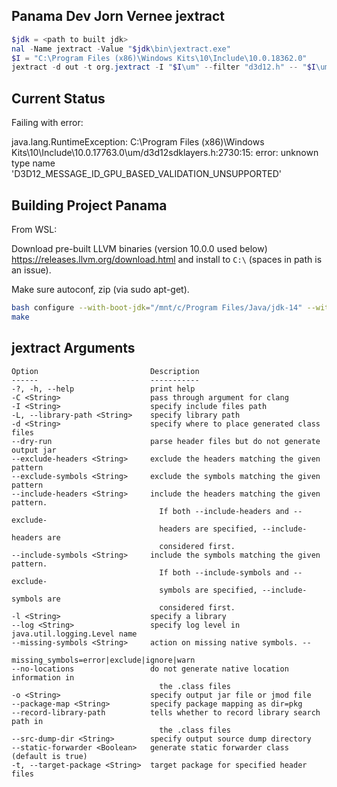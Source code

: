 ## Panama Dev Jorn Vernee jextract

```powershell
$jdk = <path to built jdk>
nal -Name jextract -Value "$jdk\bin\jextract.exe"
$I = "C:\Program Files (x86)\Windows Kits\10\Include\10.0.18362.0"
jextract -d out -t org.jextract -I "$I\um" --filter "d3d12.h" -- "$I\um\d3d12.h"
```

## Current Status

Failing with error:

java.lang.RuntimeException: C:\Program Files (x86)\Windows Kits\10\Include\10.0.17763.0\um/d3d12sdklayers.h:2730:15: error: unknown type name 'D3D12_MESSAGE_ID_GPU_BASED_VALIDATION_UNSUPPORTED'

## Building Project Panama

From WSL:

Download pre-built LLVM binaries (version 10.0.0 used below) https://releases.llvm.org/download.html and install to `C:\` (spaces in path is an issue).

Make sure autoconf, zip (via sudo apt-get).

```sh
bash configure --with-boot-jdk="/mnt/c/Program Files/Java/jdk-14" --with-libclang="/mnt/c/Program Files/LLVM" --with-clang-version=10.0.0
make
```


## jextract Arguments

```
Option                         Description
------                         -----------
-?, -h, --help                 print help
-C <String>                    pass through argument for clang
-I <String>                    specify include files path
-L, --library-path <String>    specify library path
-d <String>                    specify where to place generated class files
--dry-run                      parse header files but do not generate output jar
--exclude-headers <String>     exclude the headers matching the given pattern
--exclude-symbols <String>     exclude the symbols matching the given pattern
--include-headers <String>     include the headers matching the given pattern.
                                 If both --include-headers and --exclude-
                                 headers are specified, --include-headers are
                                 considered first.
--include-symbols <String>     include the symbols matching the given pattern.
                                 If both --include-symbols and --exclude-
                                 symbols are specified, --include-symbols are
                                 considered first.
-l <String>                    specify a library
--log <String>                 specify log level in java.util.logging.Level name
--missing-symbols <String>     action on missing native symbols. --
                                 missing_symbols=error|exclude|ignore|warn
--no-locations                 do not generate native location information in
                                 the .class files
-o <String>                    specify output jar file or jmod file
--package-map <String>         specify package mapping as dir=pkg
--record-library-path          tells whether to record library search path in
                                 the .class files
--src-dump-dir <String>        specify output source dump directory
--static-forwarder <Boolean>   generate static forwarder class (default is true)
-t, --target-package <String>  target package for specified header files
```
